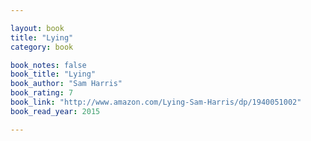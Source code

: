 ```yaml
---

layout: book
title: "Lying"
category: book

book_notes: false
book_title: "Lying"
book_author: "Sam Harris"
book_rating: 7
book_link: "http://www.amazon.com/Lying-Sam-Harris/dp/1940051002"
book_read_year: 2015

---
```

